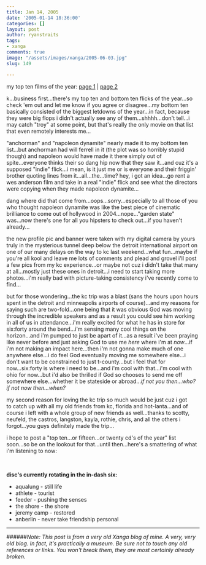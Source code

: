 ```yaml
---
title: Jan 14, 2005
date: '2005-01-14 18:36:00'
categories: []
layout: post
author: ryanstraits
tags:
- xanga
comments: true
image: "/assets/images/xanga/2005-06-03.jpg"
slug: 149

---
```

my top ten films of the year: <a href="http://www.the-review.com/archive/01062005/PDF/C01.pdf" target="_blank">page 1</a> | <a href="http://www.the-review.com/archive/01062005/PDF/C02.pdf" target="_blank">page 2</a>

<!-- break -->

k...business first...there's my top ten and bottom ten flicks of the year...so check 'em out and let me know if you agree or disagree...my bottom ten basically consisted of the biggest letdowns of the year...in fact, because they were big flops i didn't actually see any of them...shhhh...don't tell...i may catch "troy" at some point, but that's really the only movie on that list that even remotely interests me...

"anchorman" and "napoleon dynamite" nearly made it to my bottom ten list...but anchorman had will ferrell in it (the plot was so horribly stupid though) and napoleon would have made it there simply out of spite...everyone thinks their so dang hip now that they saw it...and cuz it's a supposed "indie" flick...i mean, is it just me or is everyone and their friggin' brother quoting lines from it...all...the...time? hey, i got an idea...go rent a wes anderson film and take in a real "indie" flick and see what the directors were copying when they made napoleon dynamite...

dang where did that come from...oops...sorry...especially to all those of you who thought napoleon dynamite was like the best piece of cinematic brilliance to come out of hollywood in 2004...nope..."garden state" was...now there's one for all you hipsters to check out...if you haven't already...

the new profile pic and banner were taken with my digital camera by yours truly in the mysterious tunnel deep below the detroit international airport on one of our many delays on the way to kc last weekend...what fun...maybe if you're all kool and leave me lots of comments and plead and grovel i'll post a few pics from my kc experience...or maybe not cuz i didn't take that many at all...mostly just these ones in detroit...i need to start taking more photos...i'm really bad with picture-taking consistency i've recently come to find...

but for those wondering...the kc trip was a blast (sans the hours upon hours spent in the detroit and minneapolis airports of course)...and my reasons for saying such are two-fold...one being that it was obvious God was moving through the incredible speakers and as a result you could see him working in all of us in attendance...i'm really excited for what he has in store for six:forty around the bend...i'm sensing many cool things on the horizon...and i'm pumped to just be apart of it...as a result i've been praying like never before and just asking God to use me <em>here</em> where i'm at <em>now</em>...if i'm not making an impact here...then i'm not gonna make much of one anywhere else...i do feel God eventually moving me somewhere else...i don't want to be constrained to just t-county...but i feel that for now...six:forty is where i need to be...and i'm cool with that...i'm cool with ohio for now...but i'd also be thrilled if God so chooses to send me off somewhere else...whether it be stateside or abroad...<em>if not you then...who? if not now then...when?</em>

my second reason for loving the kc trip so much would be just cuz i got to catch up with all my old friends from kc, florida and hot-lanta...and of course i left with a whole group of new friends as well...thanks to scotty, neufeld, the castros, langston, kayla, rothie, chris, and all the others i forgot...you guys definitely made the trip...

i hope to post a "top ten...or fifteen...or twenty cd's of the year" list soon...so be on the lookout for that...until then...here's a smattering of what i'm listening to now:

&nbsp;

<strong>disc's currently rotating in the in-dash six:</strong>
<ul>
	<li>aqualung - still life</li>
	<li>athlete - tourist</li>
	<li>feeder - pushing the senses</li>
	<li>the shore - the shore</li>
	<li>jeremy camp - restored</li>
	<li>anberlin - never take friendship personal</li>
</ul>

---

######*Note: This post is from a very old Xanga blog of mine. A very, very old blog. In fact, it's practically a museum. Be sure not to touch any old references or links. You won't break them, they are most certainly already broken.*